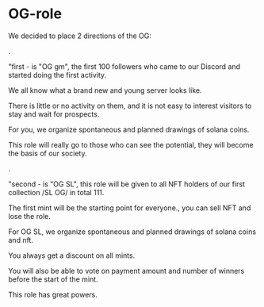# OG-role

We decided to place 2 directions of the OG:

.

 "first - is "OG gm", the first 100 followers who came to our Discord and started doing the first activity.

We all know what a brand new and young server looks like.

There is little or no activity on them, and it is not easy to interest visitors to stay and wait for prospects.

For you, we organize spontaneous and planned drawings of solana coins.

This role will really go to those who can see the potential, they will become the basis of our society.

.

"second - is "OG SL", this role will be given to all NFT holders of our first collection /SL OG/ in total 111.

The first mint will be the starting point for everyone., you can sell NFT and lose the role.

For OG SL, we organize spontaneous and planned drawings of solana coins and nft.

You always get a discount on all mints.

You will also be able to vote on payment amount and number of winners before the start of the mint.

This role has great powers.
